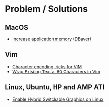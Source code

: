 # Problem / Solutions

## MacOS
* [Increase application memory (DBaver)](https://github.com/dbeaver/dbeaver/issues/1383)

## Vim
* [Character encoding tricks for ViM](https://spin.atomicobject.com/2011/06/21/character-encoding-tricks-for-vim/)
* [Wrap Existing Text at 80 Characters in Vim](https://thoughtbot.com/blog/wrap-existing-text-at-80-characters-in-vim)

## Linux, Ubuntu, HP and AMP ATI
* [Enable Hybrid Switchable Graphics on Linux](https://www.youtube.com/watch?v=7-ckiKQotNw)
